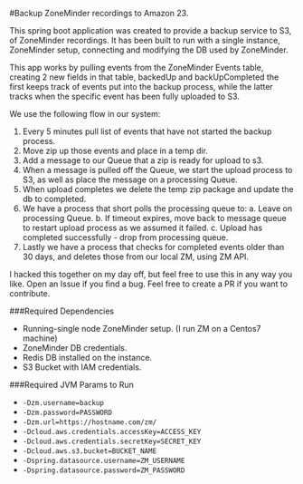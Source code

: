 #Backup ZoneMinder recordings to Amazon 23.

This spring boot application was created to provide a backup service to S3, of ZoneMinder recordings. It has been 
built to run with a single instance, ZoneMinder setup, connecting and modifying the DB used by ZoneMinder. 

This app works by pulling events from the ZoneMinder Events table, creating 2 new fields in that table, backedUp and 
backUpCompleted the first keeps track of events put into the backup process, while the latter tracks when the 
specific event has been fully uploaded to S3. 

We use the following flow in our system: 

1. Every 5 minutes pull list of events that have not started the backup process.
2. Move zip up those events and place in a temp dir. 
3. Add a message to our Queue that a zip is ready for upload to s3.
4. When a message is pulled off the Queue, we start the upload process to S3, as well as place the message on a 
processing Queue.
5. When upload completes we delete the temp zip package and update the db to completed.
6. We have a process that short polls the processing queue to: 
    a. Leave on processing Queue. 
    b. If timeout expires, move back to message queue to restart upload process as we assumed it failed.
    c. Upload has completed successfully - drop from processing queue.
7. Lastly we have a process that checks for completed events older than 30 days, and deletes those from our local ZM,
 using ZM API. 

I hacked this together on my day off, but feel free to use this in any way you like. Open an Issue if you find a bug.
 Feel free to create a PR if you want to contribute.

###Required Dependencies

* Running-single node ZoneMinder setup. (I run ZM on a Centos7 machine)
* ZoneMinder DB credentials. 
* Redis DB installed on the instance.
* S3 Bucket with IAM credentials.

###Required JVM Params to Run

* `-Dzm.username=backup`
* `-Dzm.password=PASSWORD`
* `-Dzm.url=https://hostname.com/zm/`
* `-Dcloud.aws.credentials.accessKey=ACCESS_KEY`
* `-Dcloud.aws.credentials.secretKey=SECRET_KEY`
* `-Dcloud.aws.s3.bucket=BUCKET_NAME`
* `-Dspring.datasource.username=ZM_USERNAME`
* `-Dspring.datasource.password=ZM_PASSWORD`

